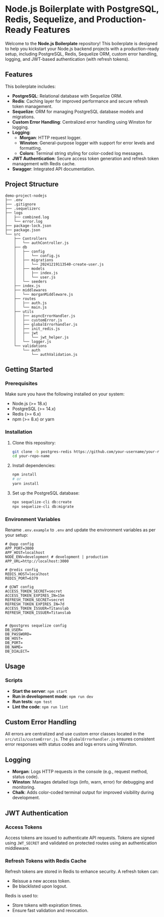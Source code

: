 # Node.js Boilerplate with PostgreSQL, Redis, Sequelize, and Production-Ready Features

Welcome to the **Node.js Boilerplate** repository! This boilerplate is designed to help you kickstart your Node.js backend projects with a production-ready setup, including PostgreSQL, Redis, Sequelize ORM, custom error handling, logging, and JWT-based authentication (with refresh tokens). 

## Features
This boilerplate includes:

- **PostgreSQL**: Relational database with Sequelize ORM.
- **Redis**: Caching layer for improved performance and secure refresh token management.
- **Sequelize**: ORM for managing PostgreSQL database models and migrations.
- **Custom Error Handling**: Centralized error handling using Winston for logging.
- **Logging**: 
  - **Morgan**: HTTP request logger.
  - **Winston**: General-purpose logger with support for error levels and formatting.
  - **Colors**: Terminal string styling for color-coded log messages.
- **JWT Authentication**: Secure access token generation and refresh token management with Redis cache.
- **Swagger**: Integrated API documentation.

## Project Structure
```
demo-project-nodejs
├── .env
├── .gitignore
├── .sequelizerc
├── logs
│   ├── combined.log
│   └── error.log
├── package-lock.json
├── package.json
└── src
    ├── Controllers
    │   └── authController.js
    ├── db
    │   ├── config
    │   │   └── config.js
    │   ├── migrations
    │   │   └── 20241219113540-create-user.js
    │   ├── models
    │   │   ├── index.js
    │   │   └── user.js
    │   └── seeders
    ├── index.js
    ├── middlewares
    │   └── morganMiddleware.js
    ├── routes
    │   ├── auth.js
    │   └── main.js
    ├── utils
    │   ├── asyncErrorHandler.js
    │   ├── customError.js
    │   ├── globalErrorhandler.js
    │   ├── init_redis.js
    │   ├── jwt
    │   │   └── jwt_helper.js
    │   └── logger.js
    └── validations
        └── auth
            └── authValidation.js
```

## Getting Started

### Prerequisites
Make sure you have the following installed on your system:
- Node.js (>= 18.x)
- PostgreSQL (>= 14.x)
- Redis (>= 6.x)
- npm (>= 8.x) or yarn

### Installation
1. Clone this repository:
   ```bash
   git clone -b postgres-redis https://github.com/your-username/your-repo-name.git
   cd your-repo-name
   ```

2. Install dependencies:
   ```bash
   npm install
   # or
   yarn install
   ```

3. Set up the PostgreSQL database:
   ```bash
   npx sequelize-cli db:create
   npx sequelize-cli db:migrate
   ```

### Environment Variables
Rename `.env.example` to `.env` and update the environment variables as per your setup:
```env
# @app config
APP_PORT=3000
APP_HOST=localhost
NODE_ENV=development # development | production
APP_URL=http://localhost:3000

# @redis config
REDIS_HOST=localhost
REDIS_PORT=6379

# @JWT config
ACCESS_TOKEN_SECRET=secret
ACCESS_TOKEN_EXPIRES_IN=15m
REFRESH_TOKEN_SECRET=secret
REFRESH_TOKEN_EXPIRES_IN=7d
ACCESS_TOKEN_ISSUER=Titanslab
REFRESH_TOKEN_ISSUER=Titanslab


# @postgres sequelize config
DB_USER=
DB_PASSWORD=
DB_HOST=
DB_PORT=
DB_NAME=
DB_DIALECT=
```

## Usage

### Scripts
- **Start the server**: `npm start`
- **Run in development mode**: `npm run dev`
- **Run tests**: `npm test`
- **Lint the code**: `npm run lint`

## Custom Error Handling
All errors are centralized and use custom error classes located in the `src/utils/customError.js`. The `globalErrorhandler.js` ensures consistent error responses with status codes and logs errors using Winston.

## Logging
- **Morgan**: Logs HTTP requests in the console (e.g., request method, status code).
- **Winston**: Manages detailed logs (info, warn, error) for debugging and monitoring.
- **Chalk**: Adds color-coded terminal output for improved visibility during development.

## JWT Authentication

### Access Tokens
Access tokens are issued to authenticate API requests. Tokens are signed using `JWT_SECRET` and validated on protected routes using an authentication middleware.

### Refresh Tokens with Redis Cache
Refresh tokens are stored in Redis to enhance security. A refresh token can:
- Reissue a new access token.
- Be blacklisted upon logout.

Redis is used to:
- Store tokens with expiration times.
- Ensure fast validation and revocation.

